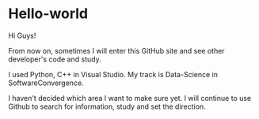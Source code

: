# Hello-world

Hi Guys!

From now on, sometimes I will enter this GitHub site and see other developer's code and study.

I used Python, C++ in Visual Studio. My track is Data-Science in SoftwareConvergence.

I haven't decided which area I want to make sure yet. 
I will continue to use Github to search for information, study and set the direction.
